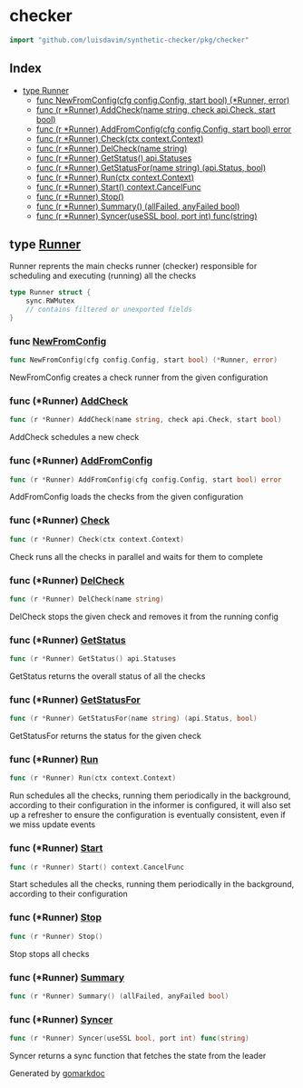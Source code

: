 <!-- Code generated by gomarkdoc. DO NOT EDIT -->

# checker

```go
import "github.com/luisdavim/synthetic-checker/pkg/checker"
```

## Index

- [type Runner](<#type-runner>)
  - [func NewFromConfig(cfg config.Config, start bool) (*Runner, error)](<#func-newfromconfig>)
  - [func (r *Runner) AddCheck(name string, check api.Check, start bool)](<#func-runner-addcheck>)
  - [func (r *Runner) AddFromConfig(cfg config.Config, start bool) error](<#func-runner-addfromconfig>)
  - [func (r *Runner) Check(ctx context.Context)](<#func-runner-check>)
  - [func (r *Runner) DelCheck(name string)](<#func-runner-delcheck>)
  - [func (r *Runner) GetStatus() api.Statuses](<#func-runner-getstatus>)
  - [func (r *Runner) GetStatusFor(name string) (api.Status, bool)](<#func-runner-getstatusfor>)
  - [func (r *Runner) Run(ctx context.Context)](<#func-runner-run>)
  - [func (r *Runner) Start() context.CancelFunc](<#func-runner-start>)
  - [func (r *Runner) Stop()](<#func-runner-stop>)
  - [func (r *Runner) Summary() (allFailed, anyFailed bool)](<#func-runner-summary>)
  - [func (r *Runner) Syncer(useSSL bool, port int) func(string)](<#func-runner-syncer>)


## type [Runner](<https://github.com/luisdavim/synthetic-checker/blob/main/pkg/checker/checker.go#L42-L51>)

Runner reprents the main checks runner \(checker\) responsible for scheduling and executing \(running\) all the checks

```go
type Runner struct {
    sync.RWMutex
    // contains filtered or unexported fields
}
```

### func [NewFromConfig](<https://github.com/luisdavim/synthetic-checker/blob/main/pkg/checker/checker.go#L54>)

```go
func NewFromConfig(cfg config.Config, start bool) (*Runner, error)
```

NewFromConfig creates a check runner from the given configuration

### func \(\*Runner\) [AddCheck](<https://github.com/luisdavim/synthetic-checker/blob/main/pkg/checker/checker.go#L142>)

```go
func (r *Runner) AddCheck(name string, check api.Check, start bool)
```

AddCheck schedules a new check

### func \(\*Runner\) [AddFromConfig](<https://github.com/luisdavim/synthetic-checker/blob/main/pkg/checker/checker.go#L84>)

```go
func (r *Runner) AddFromConfig(cfg config.Config, start bool) error
```

AddFromConfig loads the checks from the given configuration

### func \(\*Runner\) [Check](<https://github.com/luisdavim/synthetic-checker/blob/main/pkg/checker/checker.go#L330>)

```go
func (r *Runner) Check(ctx context.Context)
```

Check runs all the checks in parallel and waits for them to complete

### func \(\*Runner\) [DelCheck](<https://github.com/luisdavim/synthetic-checker/blob/main/pkg/checker/checker.go#L162>)

```go
func (r *Runner) DelCheck(name string)
```

DelCheck stops the given check and removes it from the running config

### func \(\*Runner\) [GetStatus](<https://github.com/luisdavim/synthetic-checker/blob/main/pkg/checker/checker.go#L180>)

```go
func (r *Runner) GetStatus() api.Statuses
```

GetStatus returns the overall status of all the checks

### func \(\*Runner\) [GetStatusFor](<https://github.com/luisdavim/synthetic-checker/blob/main/pkg/checker/checker.go#L185>)

```go
func (r *Runner) GetStatusFor(name string) (api.Status, bool)
```

GetStatusFor returns the status for the given check

### func \(\*Runner\) [Run](<https://github.com/luisdavim/synthetic-checker/blob/main/pkg/checker/checker.go#L227>)

```go
func (r *Runner) Run(ctx context.Context)
```

Run schedules all the checks, running them periodically in the background, according to their configuration in the informer is configured, it will also set up a refresher to ensure the configuration is eventually consistent, even if we miss update events

### func \(\*Runner\) [Start](<https://github.com/luisdavim/synthetic-checker/blob/main/pkg/checker/checker.go#L219>)

```go
func (r *Runner) Start() context.CancelFunc
```

Start schedules all the checks, running them periodically in the background, according to their configuration

### func \(\*Runner\) [Stop](<https://github.com/luisdavim/synthetic-checker/blob/main/pkg/checker/checker.go#L293>)

```go
func (r *Runner) Stop()
```

Stop stops all checks

### func \(\*Runner\) [Summary](<https://github.com/luisdavim/synthetic-checker/blob/main/pkg/checker/checker.go#L343>)

```go
func (r *Runner) Summary() (allFailed, anyFailed bool)
```

### func \(\*Runner\) [Syncer](<https://github.com/luisdavim/synthetic-checker/blob/main/pkg/checker/checker.go#L303>)

```go
func (r *Runner) Syncer(useSSL bool, port int) func(string)
```

Syncer returns a sync function that fetches the state from the leader



Generated by [gomarkdoc](<https://github.com/princjef/gomarkdoc>)
